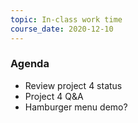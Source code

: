 ```yaml
---
topic: In-class work time
course_date: 2020-12-10
---
```


### Agenda
- Review project 4 status
- Project 4 Q&A
- Hamburger menu demo?
